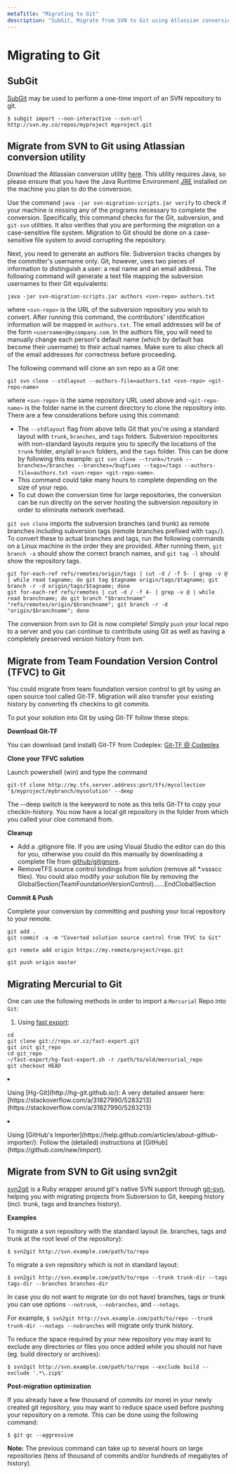 ```yaml
---
metaTitle: "Migrating to Git"
description: "SubGit, Migrate from SVN to Git using Atlassian conversion utility, Migrate from Team Foundation Version Control (TFVC) to Git, Migrating Mercurial to Git, Migrate from SVN to Git using svn2git"
---
```


# Migrating to Git



## SubGit


[SubGit](http://www.subgit.com/remote-book.html#7) may be used to perform a one-time import of an SVN repository to git.

```git
$ subgit import --non-interactive --svn-url http://svn.my.co/repos/myproject myproject.git

```



## Migrate from SVN to Git using Atlassian conversion utility


Download the Atlassian conversion utility [here](https://bitbucket.org/atlassian/svn-migration-scripts/downloads/svn-migration-scripts.jar). This utility requires Java, so please ensure that you have the Java Runtime Environment [JRE](https://www.java.com/en/download/installed.jsp) installed on the machine you plan to do the conversion.

Use the command `java -jar svn-migration-scripts.jar verify` to check if your machine is missing any of the programs necessary to complete the conversion. Specifically, this command checks for the Git, subversion, and `git-svn` utilities. It also verifies that you are performing the migration on a case-sensitive file system. Migration to Git should be done on a case-sensitive file system to avoid corrupting the repository.

Next, you need to generate an authors file. Subversion tracks changes by the committer's username only. Git, however, uses two pieces of information to distinguish a user: a real name and an email address. The following command will generate a text file mapping the subversion usernames to their Git equivalents:

```git
java -jar svn-migration-scripts.jar authors <svn-repo> authors.txt

```

where `<svn-repo>` is the URL of the subversion repository you wish to convert. After running this command, the contributors' identification information will be mapped in `authors.txt`. The email addresses will be of the form `<username>@mycompany.com`. In the authors file, you will need to manually change each person's default name (which by default has become their username) to their actual names. Make sure to also check all of the email addresses for correctness before proceeding.

The following command will clone an svn repo as a Git one:

```git
git svn clone --stdlayout --authors-file=authors.txt <svn-repo> <git-repo-name>

```

where `<svn-repo>` is the same repository URL used above and `<git-repo-name>` is the folder name in the current directory to clone the repository into. There are a few considerations before using this command:

- The `--stdlayout` flag from above tells Git that you're using a standard layout with `trunk`, `branches`, and `tags` folders. Subversion repositories with non-standard layouts require you to specify the locations of the `trunk` folder, any/all `branch` folders, and the `tags` folder. This can be done by following this example: `git svn clone --trunk=/trunk --branches=/branches --branches=/bugfixes --tags=/tags --authors-file=authors.txt <svn-repo> <git-repo-name>`.
- This command could take many hours to complete depending on the size of your repo.
- To cut down the conversion time for large repositories, the conversion can be run directly on the server hosting the subversion repository in order to eliminate network overhead.

`git svn clone` imports the subversion branches (and trunk) as remote branches including subversion tags (remote branches prefixed with `tags/`). To convert these to actual branches and tags, run the following commands on a Linux machine in the order they are provided. After running them, `git branch -a` should show the correct branch names, and `git tag -l` should show the repository tags.

```git
git for-each-ref refs/remotes/origin/tags | cut -d / -f 5- | grep -v @ | while read tagname; do git tag $tagname origin/tags/$tagname; git branch -r -d origin/tags/$tagname; done
git for-each-ref refs/remotes | cut -d / -f 4- | grep -v @ | while read branchname; do git branch "$branchname" "refs/remotes/origin/$branchname"; git branch -r -d "origin/$branchname"; done

```

The conversion from svn to Git is now complete! Simply `push` your local repo to a server and you can continue to contribute using Git as well as having a completely preserved version history from svn.



## Migrate from Team Foundation Version Control (TFVC) to Git


You could migrate from team foundation version control to git by using an open source tool called Git-TF. Migration will also transfer your existing history by converting tfs checkins to git commits.

To put your solution into Git by using Git-TF follow these steps:

**Download Git-TF**

You can download (and install) Git-TF from Codeplex: [Git-TF @ Codeplex](https://gittf.codeplex.com/)

**Clone your TFVC solution**

Launch powershell (win) and type the command

```git
git-tf clone http://my.tfs.server.address:port/tfs/mycollection '$/myproject/mybranch/mysolution' --deep

```

The --deep switch is the keeyword to note as this tells Git-Tf to copy your checkin-history. You now have a local git repository in the folder from which you called your cloe command from.

**Cleanup**

- Add a .gitignore file. If you are using Visual Studio the editor can do this for you, otherwise you could do this manually by downloading a complete file from [github/gitignore](https://github.com/github/gitignore).
- RemoveTFS source control bindings from solution (remove all *.vssscc files). You could also modify your solution file by removing the GlobalSection(TeamFoundationVersionControl)......EndClobalSection

**Commit & Push**

Complete your conversion by committing and pushing your local repository to your remote.

```git
git add .
git commit -a -m "Coverted solution source control from TFVC to Git"

git remote add origin https://my.remote/project/repo.git

git push origin master

```



## Migrating Mercurial to Git


One can use the following methods in order to import a `Mercurial` Repo into `Git`:

1. Using [fast export](https://github.com/frej/fast-export):

```git
cd
git clone git://repo.or.cz/fast-export.git
git init git_repo
cd git_repo
~/fast-export/hg-fast-export.sh -r /path/to/old/mercurial_repo
git checkout HEAD

```


<li>
<p>Using [Hg-Git](http://hg-git.github.io/):
A very detailed answer here: [https://stackoverflow.com/a/31827990/5283213](https://stackoverflow.com/a/31827990/5283213)</p>
</li>
<li>
<p>Using [GitHub's Importer](https://help.github.com/articles/about-github-importer/):
Follow the (detailed) instructions at [GitHub](https://github.com/new/import).</p>
</li>



## Migrate from SVN to Git using svn2git


[svn2git](https://github.com/nirvdrum/svn2git) is a Ruby wrapper around git's native SVN support through [git-svn](https://git-scm.com/docs/git-svn), helping you with migrating projects from Subversion to Git, keeping history (incl. trunk, tags and branches history).

**Examples**

To migrate a svn repository with the standard layout (ie. branches, tags and trunk at the root level of the repository):

```git
$ svn2git http://svn.example.com/path/to/repo

```

To migrate a svn repository which is not in standard layout:

```git
$ svn2git http://svn.example.com/path/to/repo --trunk trunk-dir --tags tags-dir --branches branches-dir

```

In case you do not want to migrate (or do not have) branches, tags or trunk you can use options `--notrunk`, `--nobranches`, and `--notags`.

For example, `$ svn2git http://svn.example.com/path/to/repo --trunk trunk-dir --notags --nobranches` will migrate only trunk history.

To reduce the space required by your new repository you may want to exclude any directories or files you once added while you should not have (eg. build directory or archives):

```git
$ svn2git http://svn.example.com/path/to/repo --exclude build --exclude '.*\.zip$'

```

**Post-migration optimization**

If you already have a few thousand of commits (or more) in your newly created git repository, you may want to reduce space used before pushing your repository on a remote. This can be done using the following command:

```git
$ git gc --aggressive

```

**Note:** The previous command can take up to several hours on large repositories (tens of thousand of commits and/or hundreds of megabytes of history).

